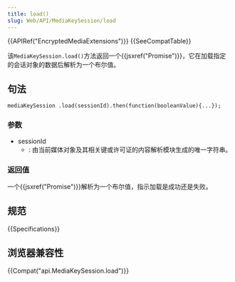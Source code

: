 ```yaml
---
title: load()
slug: Web/API/MediaKeySession/load
---
```

{{APIRef("EncryptedMediaExtensions")}} {{SeeCompatTable}}

该`MediaKeySession.load()`方法返回一个{{jsxref("Promise")}}，它在加载指定的会话对象的数据后解析为一个布尔值。

## 句法

```plain
mediaKeySession .load(sessionId).then(function(booleanValue){...});
```

### 参数

- sessionId
  - : 由当前媒体对象及其相关键或许可证的内容解析模块生成的唯一字符串。

### 返回值

一个{{jsxref("Promise")}}解析为一个布尔值，指示加载是成功还是失败。

## 规范

{{Specifications}}

## 浏览器兼容性

{{Compat("api.MediaKeySession.load")}}
